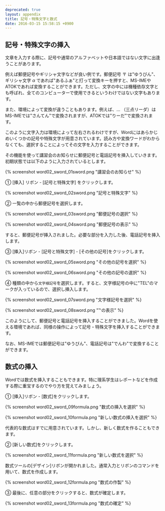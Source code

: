 ```yaml
---
deprecated: true
layout: appendix
title: 記号・特殊文字と数式
date: 2016-03-15 15:58:15 +0900
---
```



記号・特殊文字の挿入
--------------------

文章を入力する際に、記号や通常のアルファベットや日本語ではない文字に出逢うことがあります。

例えば郵便記号やギリシャ文字などが良い例です。郵便記号 〒 は"ゆうびん"、ギリシャ文字 $\alpha$ であれば"あるふぁ"と打って変換キーを押すと、MS-IMEやATOKであれば変換することができます。ただし、文字の中には機種依存文字とも呼ばれ、全てのコンピューターで使用できるというわけではない文字もあります。

また、環境によって変換が違うこともあります。例えば、&hellip; （三点リーダ）はMS-IMEでは"さんてん"で変換されますが、ATOKでは"りーだ"で変換されます。

このように文字入力は環境によって左右されるわけですが、Wordにはあらかじめいくつかの記号や特殊文字が用意されています。読み方や変換ワードがわからなくても、選択することによってその文字を入力することができます。

その機能を使って講習会のお知らせに郵便記号と電話記号を挿入していきます。初期状態では以下のように入力されているとします。

{% screenshot word02_sword_01sword.png "講習会のお知らせ" %}

&#9312; [挿入] リボン - [記号と特殊文字] をクリックします。

{% screenshot word02_sword_02sword.png "記号と特殊文字" %}

&#9313; 一覧の中から郵便記号を選択します。

{% screenshot word02_sword_03sword.png "郵便記号の選択" %}

{% screenshot word02_sword_04sword.png "郵便記号の表示" %}

すると、郵便記号が挿入されました。必要な部分を入力した後、電話記号を挿入します。

&#9314; [挿入]リボン - [記号と特殊文字] - [その他の記号]をクリックします。

{% screenshot word02_sword_05sword.png "その他の記号を選択" %}

{% screenshot word02_sword_06sword.png "その他の記号の選択" %}

&#9315; 種類の中から`文字様記号`を選択します。すると、文字様記号の中に"TEL"のマークが入っているので、選択し挿入します。

{% screenshot word02_sword_07sword.png "文字様記号を選択" %}

{% screenshot word02_sword_08sword.png "℡の表示" %}

このようにして、郵便記号と電話記号を挿入することができました。Wordを使える環境であれば、同様の操作によって記号・特殊文字を挿入することができます。

なお、MS-IMEでは郵便記号は"ゆうびん"、電話記号は"でんわ"で変換することができます。


数式の挿入
----------

Wordでは数式を挿入することもできます。特に理系学生はレポートなどを作成する際に重宝するのでやり方を覚えてみましょう。

&#9312; [挿入]リボン - [数式]をクリックします。

{% screenshot word02_sword_09formula.png "数式の挿入を選択" %}

{% screenshot word02_sword_10formula.png "新しい数式の挿入を選択" %}

代表的な数式はすでに用意されています。しかし、新しく数式を作ることもできます。

&#9313; [新しい数式]をクリックします。

{% screenshot word02_sword_11formula.png "新しい数式を選択" %}

数式ツールの[デザイン]リボンが開かれました。通常入力とリボンのコマンドを用いて、数式を作成します。

{% screenshot word02_sword_12formula.png "数式の作製" %}

&#9314; 最後に、任意の部分をクリックすると、数式が確定します。

{% screenshot word02_sword_13formula.png "数式の確定" %}


